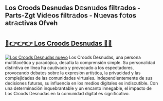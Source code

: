 ## Los Croods Desnudas D𝚎sn𝚞dos filtr𝚊dos - Parts-Zgt Vid𝚎os filtr𝚊dos - N𝚞evas f𝚘tos atr𝚊ctivas Ofveh

# <h2><a href="http://mb0e19.tromn.icu/?c=Los+Croods+Desnudas">🔗👉👉👉 Los Croods Desnudas 🔗🔗</a></h2>

[![Los Croods Desnudas nuevo](https://i.imgur.com/pEAQMta.gif)](http://mb0e19.tromn.icu/?c=Los+Croods+Desnudas)
Los Croods Desnudas, una persona multifacética y paradójica, desafía la comprensión simple. Su personalidad distintiva en línea ha cautivado y provocado a los espectadores, provocando debates sobre la expresión artística, la privacidad y las complejidades de las comunidades virtuales. Independientemente de sus decisiones futuras, su influencia en los medios digitales es indiscutible. Con una determinación inquebrantable y un encanto innegable, el impacto de Los Croods Desnudas en la comunidad digital es significativo.
